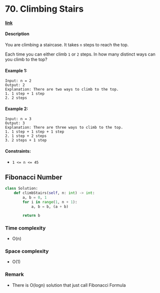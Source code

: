 # 70. Climbing Stairs

#### [link](https://leetcode.com/problems/XXX/)

#### Description
You are climbing a staircase. It takes `n` steps to reach the top.

Each time you can either climb `1` or `2` steps. In how many distinct ways can you climb to the top?

#### Example 1:
```
Input: n = 2
Output: 2
Explanation: There are two ways to climb to the top.
1. 1 step + 1 step
2. 2 steps
```
#### Example 2:
```
Input: n = 3
Output: 3
Explanation: There are three ways to climb to the top.
1. 1 step + 1 step + 1 step
2. 1 step + 2 steps
3. 2 steps + 1 step
```

#### Constraints:
* `1 <= n <= 45`

## Fibonacci Number
```python
class Solution:
    def climbStairs(self, n: int) -> int:
        a, b = 0, 1
        for i in range(1, n + 1):
            a, b = b, (a + b)

        return b
```
### Time complexity
* O(n)
### Space complexity
* O(1)
### Remark
* There is O(logn) solution that just call Fibonacci Formula
